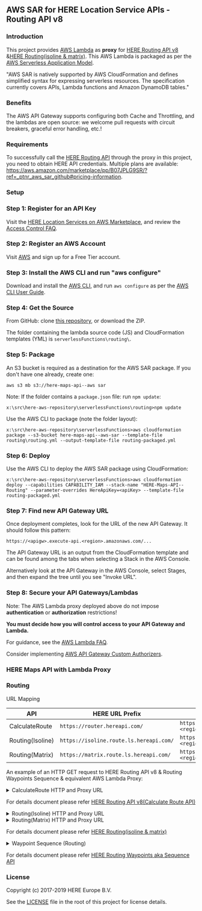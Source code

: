 ## AWS SAR for HERE Location Service APIs - Routing API v8
### Introduction
This project provides [AWS Lambda](https://aws.amazon.com/lambda/) as __proxy__ for [HERE Routing API v8](https://developer.here.com/documentation/routing-api/api-reference-swagger.html) &[HERE Routing(isoline & matrix)](https://developer.here.com/documentation/routing/dev_guide/topics/what-is.html). This AWS Lambda is packaged as per the [AWS Serverless Application Model](https://aws.amazon.com/about-aws/whats-new/2016/11/introducing-the-aws-serverless-application-model/).

"AWS SAR is natively supported by AWS CloudFormation and defines simplified syntax for expressing serverless resources. The specification currently covers APIs, Lambda functions and Amazon DynamoDB tables."

### Benefits

The AWS API Gateway supports configuring both Cache and Throttling, and the lambdas are open source: we welcome pull requests with circuit breakers, graceful error handling, etc.!

### Requirements
To successfully call the [HERE Routing API](https://developer.here.com/documentation/routing-api/api-reference-swagger.html) through the proxy in this project, you need to obtain HERE API credentials. Multiple plans are available: https://aws.amazon.com/marketplace/pp/B07JPLG9SR/?ref=_ptnr_aws_sar_github#pricing-information.

### Setup
### Step 1: Register for an API Key

Visit the [HERE Location Services on AWS Marketplace](https://aws.amazon.com/marketplace/pp/B07JPLG9SR/?ref=_ptnr_aws_sar_github), and review the [Access Control FAQ](https://developer.here.com/faqs#access-control).

### Step 2: Register an AWS Account

Visit [AWS](https://aws.amazon.com/free/) and sign up for a Free Tier account.

### Step 3: Install the AWS CLI and run "aws configure"

Download and install the [AWS CLI](https://aws.amazon.com/cli/), and run `aws configure` as per the [AWS CLI User Guide](http://docs.aws.amazon.com/cli/latest/userguide/cli-chap-getting-started.html).

### Step 4: Get the Source

From GitHub: clone [this repository](https://github.com/heremaps/here-aws-sar), or download the ZIP.

The folder containing the lambda source code (JS) and CloudFormation templates (YML) is `serverlessFunctions\routing\`.

### Step 5: Package

An S3 bucket is required as a destination for the AWS SAR package. If you don't have one already, create one:

`aws s3 mb s3://here-maps-api--aws sar`

Note: If the folder contains a `package.json` file: run `npm update`:

`x:\src\here-aws-repository\serverlessFunctions\routing>npm update`

Use the AWS CLI to package (note the folder layout):

`x:\src\here-aws-repository\serverlessFunctions>aws cloudformation package --s3-bucket here-maps-api--aws-sar --template-file routing\routing.yml --output-template-file routing-packaged.yml`

### Step 6: Deploy

Use the AWS CLI to deploy the AWS SAR package using CloudFormation:

`x:\src\here-aws-repository\serverlessFunctions>aws cloudformation deploy --capabilities CAPABILITY_IAM --stack-name "HERE-Maps-API--Routing" --parameter-overrides HereApiKey=<apiKey> --template-file routing-packaged.yml`

### Step 7: Find new API Gateway URL

Once deployment completes, look for the URL of the new API Gateway. It should follow this pattern:

`https://<apigw>.execute-api.<region>.amazonaws.com/...`

The API Gateway URL is an output from the CloudFormation template and can be found among the tabs when selecting a Stack in the AWS Console.

Alternatively look at the API Gateway in the AWS Console, select Stages, and then expand the tree until you see "Invoke URL".

### Step 8: Secure your API Gateways/Lambdas

Note: The AWS Lambda proxy deployed above do not impose **authentication** or **authorization** restrictions!

__You must decide how you will control access to your API Gateway and Lambda.__

For guidance, see the [AWS Lambda FAQ](https://aws.amazon.com/lambda/faqs/#security).

Consider implementing [AWS API Gateway Custom Authorizers](http://docs.aws.amazon.com/apigateway/latest/developerguide/use-custom-authorizer.html).

### HERE Maps API with Lambda Proxy
### Routing

URL Mapping

|API                  | HERE URL Prefix                                 |  AWS Lambda App URL Prefix |
|-------------------- |-------------------------------------------------|-----------------------------------------------------------|
|CalculateRoute              | `https://router.hereapi.com/`|  `https://<apigw>.execute-api.<region>.amazonaws.com/Prod/routing/api/` |
|Routing(Isoline)              | `https://isoline.route.ls.hereapi.com/`|  `https://<apigw>.execute-api.<region>.amazonaws.com/Prod/routing/api/isoline.route/` |
|Routing(Matrix)              | `https://matrix.route.ls.hereapi.com/`|  `https://<apigw>.execute-api.<region>.amazonaws.com/Prod/routing/api/matrix.route/` |

An example of an HTTP GET request to HERE Routing API v8 & Routing Waypoints Sequence & equivalent AWS Lambda Proxy:

<details>
  <summary markdown="span">CalculateRoute HTTP and Proxy URL</summary>

* An example of an HTTP GET request to HERE CalculateRoute API & equivalent AWS Lambda Proxy:

  __HERE CalculateRoute API:__
    ```
    https://router.hereapi.com/v8/routes?apikey=<apiKey>&transportMode=car&origin=52.5308,13.3847&destination=52.5323,13.3789&return=summary
   ```
* To call the Lambda proxy instead, replace the original URL with the API Gateway URL, change the type, resourcePath and Query String Parameters as follows:

  __Equivalent AWS Lambda Proxy for HERE Routing API v8(Calculate Route API):__

    API Gateway URL format:
   ```
   https://bn5llxp5m3.execute-api.us-west- 2.amazonaws.com/Prod/calculateRoute/api/{resourcePath+}
   ```
   {resourcePath+}: `v8/routes?transportMode=car&origin=52.5308,13.3847&destination=52.5323,13.3789&return=summary`

   API Gateway URL:
   ```
  https://<apigw>.execute-api.<region>.amazonaws.com/Prod/calculateRoute/api/v8/routes?transportMode=car&origin=52.5308,13.3847&destination=52.5323,13.3789&return=summary`
   ```
</details>
    
For details document please refer [HERE Routing API v8(Calculate Route API)](https://developer.here.com/documentation/routing-api/api-reference-swagger.html)

<details>
  <summary markdown="span">Routing(Isoline) HTTP and Proxy URL</summary>

* An example of an HTTP GET request to HERE Routing(Isoline) API & equivalent AWS Lambda Proxy:

   __HERE Routing(Isoline):__
    ```
    https://isoline.route.ls.hereapi.com/routing/7.2/calculateisoline.json?apiKey=<apiKey>&mode=fastest%3Bpedestrian&start=52.5160%2C13.3778&rangetype=distance&range=2000
    ```
 * To call the Lambda proxy instead, replace the original URL with the API Gateway URL, change the type, resourcePath and Query String Parameters as follows:

   __Equivalent AWS Lambda Proxy for HERE Routing(Isoline) API:__

     API Gateway URL format:
     ```
     https://<apigw>.execute-api.<region>.amazonaws.com/Prod/routing/api/{type}/{resourcePath+}
     ```
    {type}: isoline.route

    {resourcePath+}: `routing/7.2/calculateisoline.json?mode=fastest%3Bpedestrian&start=52.5160%2C13.3778&rangetype=distance&range=2000`

    API Gateway URL:
    ```
    https://<apigw>.execute-api.<region>.amazonaws.com/Prod/routing/api/isoline.route/routing/7.2/calculateisoline.json?mode=fastest%3Bpedestrian&start=52.5160%2C13.3778&rangetype=distance&range=2000`
    ```
    The AWS Lambda Proxy URL depends on the base URL type. For example:
    ```
    https://isoline.route.ls.hereapi.com/routing/7.2/calculateisoline.json
    ```
    Base URL/type: isoline.route

    Lambda Proxy URL: /routing/api/isoline.route/

</details>

<details>
  <summary markdown="span">Routing(Matrix) HTTP and Proxy URL</summary>

* An example of an HTTP GET request to HERE Routing(Matrix) API & equivalent AWS Lambda Proxy:

     __HERE Routing(Matrix) API:__
    ```
    https://matrix.route.ls.hereapi.com/routing/7.2/calculatematrix.json?apiKey=<apiKey>&mode=fastest%3Btruck%3Btraffic%3Adisabled%3B&start0=40.7790%2C-73.9622&destination0=40.7482%2C-73.9860&destination1=40.7558%2C-73.9870&destination2=40.7054%2C-73.9961
   ```
* To call the Lambda proxy instead, replace the original URL with the API Gateway URL, change the type, resourcePath and Query String Parameters as follows:

    __Equivalent AWS Lambda Proxy for HERE Routing(Matrix) API:__

     API Gateway URL format:
    ```
    https://<apigw>.execute-api.<region>.amazonaws.com/Prod/routing/api/{type}/{resourcePath+}
    ```
   {type}: matrix.route

   {resourcePath+}: `routing/7.2/calculatematrix.json?apiKey=<apiKey>&mode=fastest%3Btruck%3Btraffic%3Adisabled%3B&start0=40.7790%2C-73.9622&destination0=40.7482%2C-73.9860&destination1=40.7558%2C-73.9870&destination2=40.7054%2C-73.9961`

   API Gateway URL:
   ```
   https://<apigw>.execute-api.<region>.amazonaws.com/Prod/routing/api/matrix.route/routing/7.2/calculatematrix.json?mode=fastest%3Btruck%3Btraffic%3Adisabled%3B&start0=40.7790%2C-73.9622&destination0=40.7482%2C-73.9860&destination1=40.7558%2C-73.9870&destination2=40.7054%2C-73.9961
  ```

  The AWS Lambda Proxy URL depends on the base URL type. For example:
  ```
  https://matrix.route.ls.hereapi.com/routing/7.2/calculatematrix.json
  ```

  Base URL/type: matrix.route

  Lambda Proxy URL: /routing/api/matrix.route/

</details>

For details document please refer [HERE Routing(isoline & matrix)](https://developer.here.com/documentation/routing/dev_guide/topics/what-is.html)

<details>
<summary markdown="span">Waypoint Sequence (Routing)</summary>

URL Mapping

|API                  | HERE URL Prefix                                 |  AWS Lambda App URL Prefix |
|-------------------- |-------------------------------------------------|-----------------------------------------------------------|
|Waypoint             | `https://wse.ls.hereapi.com/`                   |  `https://<apigw>.execute-api.<region>.amazonaws.com/Prod/waypointseq/api/` |

<details>
  <summary markdown="span">Waypoint Sequence HTTP and Proxy URL</summary>

* An example of an HTTP GET request to HERE Waypoint Sequence API  equivalent AWS Lambda Proxy:

    __HERE Waypoint Sequence API:__
     ```
     https://wse.ls.hereapi.com/2/findsequence.json?apiKey=<apiKey>&start=WiesbadenCentralStation;50.0715,8.2434&destination1=FranfurtCentralStation;50.1073,8.6647&destination2=DarmstadtCentralStation;49.8728,8.6326&destination3=FrankfurtAirport;50.050639,8.569641&destination4=HanauCentralStation;50.1218,8.9298&end=MainzCentralStation;50.0021,8.259&improveFor=distance&mode=fastest;truck;traffic:disabled;&hasTrailer=true&limitedWeight=18&height=4.00&width=2.50&length=18.35
    ```
* To call the Lambda proxy instead, replace the original URL with the API Gateway URL and change the Query String Parameters as follows:

   __Equivalent AWS Lambda Proxy for HERE Waypoint Sequence API:__
     ```
     https://<apigw>.execute-api.<region>.amazonaws.com/Prod/waypointseq/api/2/findsequence.json?start=WiesbadenCentralStation%3b50.0715%2c8.2434&destination1=FranfurtCentralStation%3b50.1073%2c8.6647&destination2=DarmstadtCentralStation%3b49.8728%2c8.6326&destination3=FrankfurtAirport%3b50.0505%2c8.5698&destination4=HanauCentralStation%3b50.1218%2c8.9298&end=MainzCentralStation%3b50.0021%2c8.259&improveFor=time&mode=fastest%3bcar%3btraffic:disabled%3b
    ```

</details>
</details>


 For details document please refer [HERE Routing Waypoints aka Sequence API](https://developer.here.com/documentation/routing-waypoints/topics/introduction.html)

### License

Copyright (c) 2017-2019 HERE Europe B.V.

See the [LICENSE](./LICENSE) file in the root of this project for license details.
